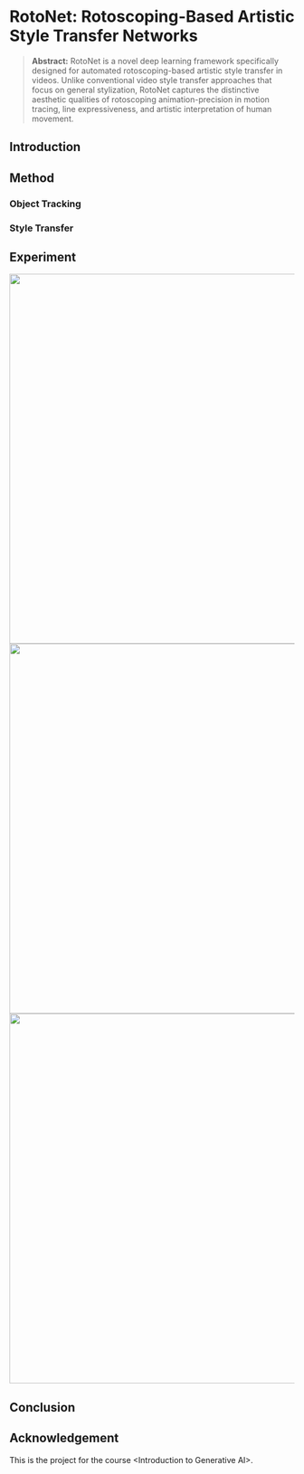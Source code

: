 # RotoNet: Rotoscoping-Based Artistic Style Transfer Networks
> **Abstract:** RotoNet is a novel deep learning framework specifically designed for automated rotoscoping-based artistic style transfer in videos. Unlike conventional video style transfer approaches that focus on general stylization, RotoNet captures the distinctive aesthetic qualities of rotoscoping animation-precision in motion tracing, line expressiveness, and artistic interpretation of human movement. 
## Introduction


## Method
### Object Tracking

### Style Transfer

## Experiment
<img src="https://github.com/user-attachments/assets/22dcbc6d-9b56-4c08-a7fa-c1dae10c6e75" width="654"/>  
<br/>
<img src="https://github.com/user-attachments/assets/749f8815-a52a-4fb0-aefd-8b4d8a55bc4f" width="654"/>
<br/>
<img src="https://github.com/user-attachments/assets/4594b6d9-c3c0-4247-b9f8-f4c6251e6500" width="654"/>

## Conclusion

## Acknowledgement
This is the project for the course &lt;Introduction to Generative AI>.
